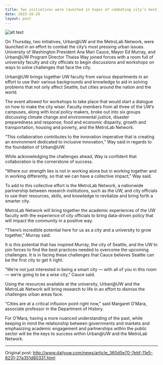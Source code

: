 ```yaml
---
title: Two initiatives were launched in hopes of combating city’s most pressing issues
date: 2015-10-29
layout: post
---
```

![alt text](http://bloximages.chicago2.vip.townnews.com/dailyuw.com/content/tncms/assets/v3/editorial/5/69/569cb5fa-7ebf-11e5-8122-f36f9cee0f47/5632f3375d489.image.jpg?resize=300%2C200 "Urban@UW Launch with posters") 

On Thursday, two initiatives, Urban@UW and the MetroLab Network, were launched in an effort to combat the city’s most pressing urban issues. University of Washington President Ana Mari Cauce, Mayor Ed Murray, and Urban@UW Program Director Thaisa Way joined forces with a room full of university faculty and city officials to begin discussions and workshops on ways to solve challenges that face the city.

Urban@UW brings together UW faculty from various departments in an effort to use their various backgrounds and knowledge to aid in solving problems that not only affect Seattle, but cities around the nation and the world.

The event allowed for workshops to take place that would start a dialogue on how to make the city wiser. Faculty members from all three of the UW’s campuses, along with local policy makers, broke out into six groups discussing climate change and environmental justice, disaster preparedness and response, food and economic disparity, growth and transportation, housing and poverty, and the MetroLab Network.

“This collaboration contributes to the innovation imperative that is creating an environment dedicated to inclusive innovation,” Way said in regards to the foundation of Urban@UW. 

While acknowledging the challenges ahead, Way is confident that collaboration is the cornerstone of success.

“Where our strength lies is not in working alone but in working together and in working differently, so that we can have a collective impact,” Way said. 

To add to this collective effort is the MetroLab Network, a nationwide partnership between research institutions, such as the UW, and city officials to use their resources, skills, and knowledge to revitalize and bring forth a smarter city.

MetroLab Network will bring together the academic experiences of the UW faculty with the experience of city officials to bring data-driven policy that will impact the community in a positive way.

“There’s incredible potential here for us as a city and a university to grow together,” Murray said. 

It is this potential that has inspired Murray, the city of Seattle, and the UW to join forces to find the best practices needed to overcome the upcoming challenges. It is in facing these challenges that Cauce believes Seattle can be the first city to get it right.

“We’re not just interested in being a smart city — with all of you in this room — we’re going to be a wise city,” Cauce said. 

Using the resources available at the university, Urban@UW and the MetroLab Network will bring research to life in an effort to dismiss the challenges urban areas face.

“Cities are at a critical influxion point right now,” said Margaret O’Mara, associate professor in the Department of History. 

For O’Mara, having a more nuanced understanding of the past, while keeping in mind the relationship between governments and markets and emphasizing academic engagement and partnerships within the public sector will be the keys to success within Urban@UW and the MetroLab Network.

****
Original post: <http://www.dailyuw.com/news/article_360d5e70-7ebf-11e5-8231-27a351d80331.html>
